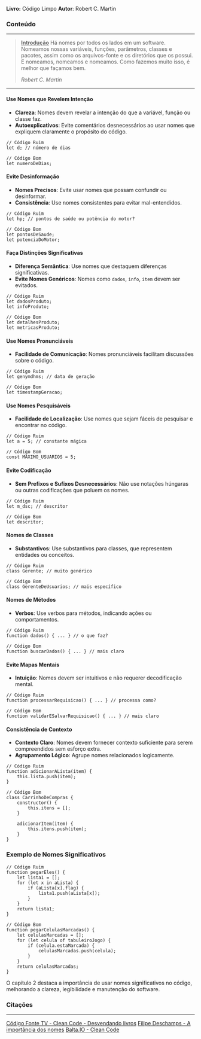 **Livro:** Código Limpo
**Autor**: Robert C. Martin

### Conteúdo
----------------
> <u><b>Introdução</b></u>
> Há nomes por todos os lados em um software. Nomeamos nossas variáveis, funções, parâmetros, classes e pacotes, assim como os arquivos-fonte e os diretórios que os possui. E nomeamos, nomeamos e nomeamos. Como fazemos muito isso, é melhor que façamos bem. 
>
>  *Robert C. Martin*
---
#### Use Nomes que Revelem Intenção

- **Clareza**: Nomes devem revelar a intenção do que a variável, função ou classe faz.
- **Autoexplicativos**: Evite comentários desnecessários ao usar nomes que expliquem claramente o propósito do código.

```JS
// Código Ruim
let d; // número de dias

// Código Bom
let numeroDeDias;
```
#### Evite Desinformação

- **Nomes Precisos**: Evite usar nomes que possam confundir ou desinformar.
- **Consistência**: Use nomes consistentes para evitar mal-entendidos.

```JS
// Código Ruim
let hp; // pontos de saúde ou potência do motor?

// Código Bom
let pontosDeSaude;
let potenciaDoMotor;
```

#### Faça Distinções Significativas

- **Diferença Semântica**: Use nomes que destaquem diferenças significativas.
- **Evite Nomes Genéricos**: Nomes como `dados`, `info`, `item` devem ser evitados.

```JS
// Código Ruim
let dadosProduto;
let infoProduto;

// Código Bom
let detalhesProduto;
let metricasProduto;
```

#### Use Nomes Pronunciáveis

- **Facilidade de Comunicação**: Nomes pronunciáveis facilitam discussões sobre o código.

```JS
// Código Ruim
let genymdhms; // data de geração

// Código Bom
let timestampGeracao;
```

#### Use Nomes Pesquisáveis

- **Facilidade de Localização**: Use nomes que sejam fáceis de pesquisar e encontrar no código.

```JS
// Código Ruim
let a = 5; // constante mágica

// Código Bom
const MAXIMO_USUARIOS = 5;
```

#### Evite Codificação

- **Sem Prefixos e Sufixos Desnecessários**: Não use notações húngaras ou outras codificações que poluem os nomes.

```JS
// Código Ruim
let m_dsc; // descritor

// Código Bom
let descritor;
```

#### Nomes de Classes

- **Substantivos**: Use substantivos para classes, que representem entidades ou conceitos.

```JS
// Código Ruim
class Gerente; // muito genérico

// Código Bom
class GerenteDeUsuarios; // mais específico
```

#### Nomes de Métodos

- **Verbos**: Use verbos para métodos, indicando ações ou comportamentos.

```JS
// Código Ruim
function dados() { ... } // o que faz?

// Código Bom
function buscarDados() { ... } // mais claro
```

#### Evite Mapas Mentais

- **Intuição**: Nomes devem ser intuitivos e não requerer decodificação mental.

```JS
// Código Ruim
function processarRequisicao() { ... } // processa como?

// Código Bom
function validarESalvarRequisicao() { ... } // mais claro
```

#### Consistência de Contexto

- **Contexto Claro**: Nomes devem fornecer contexto suficiente para serem compreendidos sem esforço extra.
- **Agrupamento Lógico**: Agrupe nomes relacionados logicamente.

```JS
// Código Ruim
function adicionarALista(item) {
    this.lista.push(item);
}

// Código Bom
class CarrinhoDeCompras {
    constructor() {
        this.itens = [];
    }
    
    adicionarItem(item) {
        this.itens.push(item);
    }
}

```
### Exemplo de Nomes Significativos

```JS
// Código Ruim
function pegarEles() {
    let lista1 = [];
    for (let x in aLista) {
        if (aLista[x].flag) {
            lista1.push(aLista[x]);
        }
    }
    return lista1;
}

// Código Bom
function pegarCelulasMarcadas() {
    let celulasMarcadas = [];
    for (let celula of tabuleiroJogo) {
        if (celula.estaMarcada) {
            celulasMarcadas.push(celula);
        }
    }
    return celulasMarcadas;
}
```

O capítulo 2 destaca a importância de usar nomes significativos no código, melhorando a clareza, legibilidade e manutenção do software.

### Citações
---------

[Código Fonte TV - Clean Code - Desvendando livros](https://www.youtube.com/watch?v=O5aWwBXPoh4&list=PLVc5bWuiFQ8H5P-7QB1_3LOJkOZNMnnpg)
[Filipe Deschamps -  A importância dos nomes](https://www.youtube.com/watch?v=kw3H7nj9kc4)
[Balta.IO - Clean Code](https://www.youtube.com/watch?v=tfli894kV68&list=PLHlHvK2lnJnfGR8aVpTybsUEFuARZH40U)